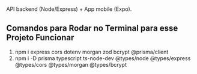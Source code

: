 ﻿# 
API backend (Node/Express) + App mobile (Expo).

## Comandos para Rodar no Terminal para esse Projeto Funcionar
1. npm i express cors dotenv morgan zod bcrypt @prisma/client
2. npm i -D prisma typescript ts-node-dev @types/node @types/express @types/cors @types/morgan @types/bcrypt
